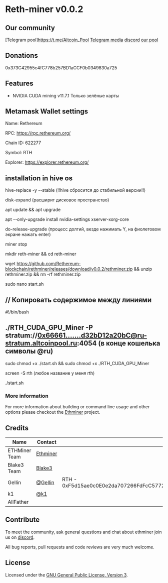# Reth-miner v0.0.2
## Our community
[Telegram pool]https://t.me/Altcoin_Pool
[Telegram media](https://t.me/FavoritCoinChat)
[discord](https://discord.gg/HqyjXaRX)
[our pool](https://altcoinpool.ru/)

## Donations
0x373C42955c4fC778b257BD1aCCF0b0349830a725

## Features
* NVIDIA CUDA mining v11.7.1 Только зелёные карты
  
## Metamask Wallet settings

Name: Rethereum

RPC: https://rpc.rethereum.org/

Chain ID: 622277

Symbol: RTH

Explorer: https://explorer.rethereum.org/

## installation in hive os

hive-replace -y --stable  (‼️hive сбросится до стабильной версии‼️)

disk-expand  (расширит дисковое пространство)

apt update && apt upgrade

apt --only-upgrade install nvidia-settings xserver-xorg-core

do-release-upgrade   (процесс долгий, везде нажимать Y, на фиолетовом экране нажать enter)

miner stop

mkdir reth-miner && cd reth-miner

wget https://github.com/Rethereum-blockchain/rethminer/releases/download/v0.0.2/rethminer.zip && unzip rethminer.zip && rm -rf rethminer.zip

sudo nano start.sh 

// Копировать содержимое между линиями
------------------------------------------
#!/bin/bash 

./RTH_CUDA_GPU_Miner -P stratum://0x66661.......d32bD12a20bC@ru-stratum.altcoinpool.ru:4054 (в конце кошелька символы    @ru)
------------------------------------------

sudo chmod +x ./start.sh && sudo chmod +x ./RTH_CUDA_GPU_Miner

screen -S rth (любое название у меня rth)

./start.sh

### More information

For more information about building or command line usage and other options please checkout the [Ethminer](https://github.com/ethereum-mining/ethminer) project.

## Credits

| Name                  | Contact                                                      |     |
| --------------------- | ------------------------------------------------------------ | --- |
| ETHMiner Team    | [Ethminer](https://github.com/ethereum-mining/ethminer)     |  |
| Blake3 Team                   | [Blake3](https://github.com/BLAKE3-team/BLAKE3)                               |     |
| Gellin                | [@Gellin](https://github.com/gellin)                         |  RTH - 0xF5d15ae0c0E0e2da707266FdFcC5772a0583A417   |
| k1                | [@k1](https://github.com/korbin)                         |    |
| AllFather |  |    |

## Contribute

To meet the community, ask general questions and chat about ethminer join us on [discord](https://discord.gg/kBSnzqyph2).

All bug reports, pull requests and code reviews are very much welcome.


## License

Licensed under the [GNU General Public License, Version 3](LICENSE).
